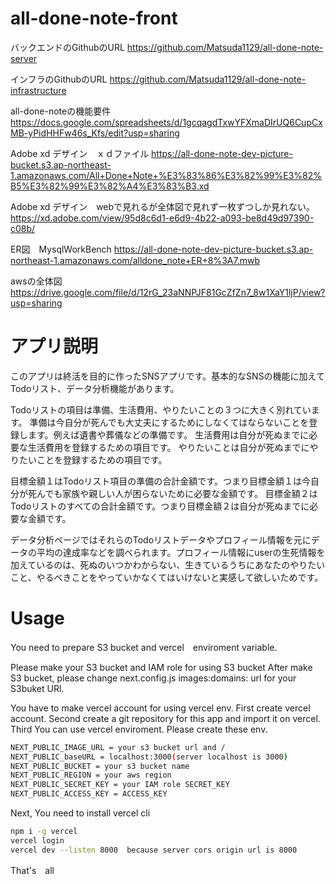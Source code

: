 # all-done-note-front

バックエンドのGithubのURL
https://github.com/Matsuda1129/all-done-note-server

インフラのGithubのURL
https://github.com/Matsuda1129/all-done-note-infrastructure


all-done-noteの機能要件
https://docs.google.com/spreadsheets/d/1gcqagdTxwYFXmaDIrUQ6CupCxMB-yPidHHFw46s_Kfs/edit?usp=sharing

Adobe xd デザイン　ｘｄファイル
https://all-done-note-dev-picture-bucket.s3.ap-northeast-1.amazonaws.com/All+Done+Note+%E3%83%86%E3%82%99%E3%82%B5%E3%82%99%E3%82%A4%E3%83%B3.xd

Adobe xd デザイン　webで見れるが全体図で見れず一枚ずつしか見れない。
https://xd.adobe.com/view/95d8c6d1-e6d9-4b22-a093-be8d49d97390-c08b/

ER図　MysqlWorkBench 
https://all-done-note-dev-picture-bucket.s3.ap-northeast-1.amazonaws.com/alldone_note+ER+8%3A7.mwb

awsの全体図 
https://drive.google.com/file/d/12rG_23aNNPJF81GcZfZn7_8w1XaY1ljP/view?usp=sharing

# アプリ説明
このアプリは終活を目的に作ったSNSアプリです。基本的なSNSの機能に加えてTodoリスト、データ分析機能があります。

Todoリストの項目は準備、生活費用、やりたいことの３つに大きく別れています。
準備は今自分が死んでも大丈夫にするためにしなくてはならないことを登録します。例えば遺書や葬儀などの準備です。
生活費用は自分が死ぬまでに必要な生活費用を登録するための項目です。
やりたいことは自分が死ぬまでにやりたいことを登録するための項目です。

目標金額１はTodoリスト項目の準備の合計金額です。つまり目標金額１は今自分が死んでも家族や親しい人が困らないために必要な金額です。
目標金額２はTodoリストのすべての合計金額です。つまり目標金額２は自分が死ぬまでに必要な金額です。

データ分析ページではそれらのTodoリストデータやプロフィール情報を元にデータの平均の達成率などを調べられます。プロフィール情報にuserの生死情報を加えているのは、死ぬのいつかわからない、生きているうちにあなたのやりたいこと、やるべきことをやっていかなくてはいけないと実感して欲しいためです。

# Usage
You need to prepare S3 bucket and vercel　enviroment variable.

Please make your S3 bucket and IAM role for using S3 bucket
After make S3 bucket, please change next.config.js images:domains: url for your S3buket URl.

You have to make vercel account for using vercel env.
First create vercel account.
Second create a git repository for this app and import it on vercel.
Third You can use vercel enviroment. Please create these  env. 

```bash
NEXT_PUBLIC_IMAGE_URL = your s3 bucket url and /
NEXT_PUBLIC_baseURL = localhost:3000(server localhost is 3000)
NEXT_PUBLIC_BUCKET = your s3 bucket name
NEXT_PUBLIC_REGION = your aws region
NEXT_PUBLIC_SECRET_KEY = your IAM role SECRET_KEY
NEXT_PUBLIC_ACCESS_KEY = ACCESS_KEY
```

Next, You need to install vercel cli

```bash
npm i -g vercel
vercel login
vercel dev --listen 8000  because server cors origin url is 8000
```
That's　all
